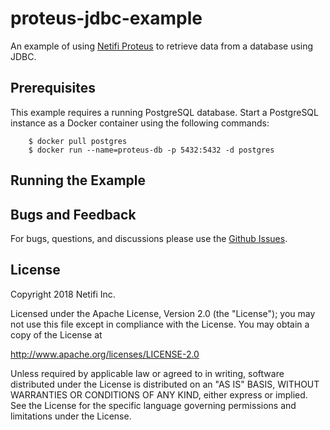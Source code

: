 # proteus-jdbc-example

An example of using [Netifi Proteus](https://www.netifi.com/proteus.html) to retrieve data from a database using JDBC.

## Prerequisites
This example requires a running PostgreSQL database. Start a PostgreSQL instance as a Docker container using the following commands:

        $ docker pull postgres
        $ docker run --name=proteus-db -p 5432:5432 -d postgres
        
## Running the Example

        
## Bugs and Feedback
For bugs, questions, and discussions please use the [Github Issues](https://github.com/gregwhitaker/proteus-jdbc-example/issues).

## License
Copyright 2018 Netifi Inc.

Licensed under the Apache License, Version 2.0 (the "License");
you may not use this file except in compliance with the License.
You may obtain a copy of the License at

   http://www.apache.org/licenses/LICENSE-2.0

Unless required by applicable law or agreed to in writing, software
distributed under the License is distributed on an "AS IS" BASIS,
WITHOUT WARRANTIES OR CONDITIONS OF ANY KIND, either express or implied.
See the License for the specific language governing permissions and
limitations under the License.